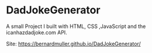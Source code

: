 # DadJokeGenerator

A small Project I built with HTML, CSS ,JavaScript and the icanhazdadjoke.com API.

Site: https://bernardmuller.github.io/DadJokeGenerator/
